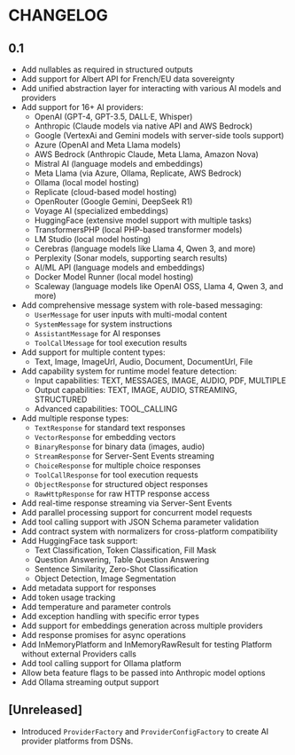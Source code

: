 CHANGELOG
=========

0.1
---

 * Add nullables as required in structured outputs
 * Add support for Albert API for French/EU data sovereignty
 * Add unified abstraction layer for interacting with various AI models and providers
 * Add support for 16+ AI providers:
   - OpenAI (GPT-4, GPT-3.5, DALL·E, Whisper)
   - Anthropic (Claude models via native API and AWS Bedrock)
   - Google (VertexAi and Gemini models with server-side tools support)
   - Azure (OpenAI and Meta Llama models)
   - AWS Bedrock (Anthropic Claude, Meta Llama, Amazon Nova)
   - Mistral AI (language models and embeddings)
   - Meta Llama (via Azure, Ollama, Replicate, AWS Bedrock)
   - Ollama (local model hosting)
   - Replicate (cloud-based model hosting)
   - OpenRouter (Google Gemini, DeepSeek R1)
   - Voyage AI (specialized embeddings)
   - HuggingFace (extensive model support with multiple tasks)
   - TransformersPHP (local PHP-based transformer models)
   - LM Studio (local model hosting)
   - Cerebras (language models like Llama 4, Qwen 3, and more)
   - Perplexity (Sonar models, supporting search results)
   - AI/ML API (language models and embeddings)
   - Docker Model Runner (local model hosting)
   - Scaleway (language models like OpenAI OSS, Llama 4, Qwen 3, and more)
 * Add comprehensive message system with role-based messaging:
   - `UserMessage` for user inputs with multi-modal content
   - `SystemMessage` for system instructions
   - `AssistantMessage` for AI responses
   - `ToolCallMessage` for tool execution results
 * Add support for multiple content types:
   - Text, Image, ImageUrl, Audio, Document, DocumentUrl, File
 * Add capability system for runtime model feature detection:
   - Input capabilities: TEXT, MESSAGES, IMAGE, AUDIO, PDF, MULTIPLE
   - Output capabilities: TEXT, IMAGE, AUDIO, STREAMING, STRUCTURED
   - Advanced capabilities: TOOL_CALLING
 * Add multiple response types:
   - `TextResponse` for standard text responses
   - `VectorResponse` for embedding vectors
   - `BinaryResponse` for binary data (images, audio)
   - `StreamResponse` for Server-Sent Events streaming
   - `ChoiceResponse` for multiple choice responses
   - `ToolCallResponse` for tool execution requests
   - `ObjectResponse` for structured object responses
   - `RawHttpResponse` for raw HTTP response access
 * Add real-time response streaming via Server-Sent Events
 * Add parallel processing support for concurrent model requests
 * Add tool calling support with JSON Schema parameter validation
 * Add contract system with normalizers for cross-platform compatibility
 * Add HuggingFace task support:
   - Text Classification, Token Classification, Fill Mask
   - Question Answering, Table Question Answering
   - Sentence Similarity, Zero-Shot Classification
   - Object Detection, Image Segmentation
 * Add metadata support for responses
 * Add token usage tracking
 * Add temperature and parameter controls
 * Add exception handling with specific error types
 * Add support for embeddings generation across multiple providers
 * Add response promises for async operations
 * Add InMemoryPlatform and InMemoryRawResult for testing Platform without external Providers calls
 * Add tool calling support for Ollama platform
 * Allow beta feature flags to be passed into Anthropic model options
 * Add Ollama streaming output support

## [Unreleased]

- Introduced `ProviderFactory` and `ProviderConfigFactory` to create AI provider platforms from DSNs.
